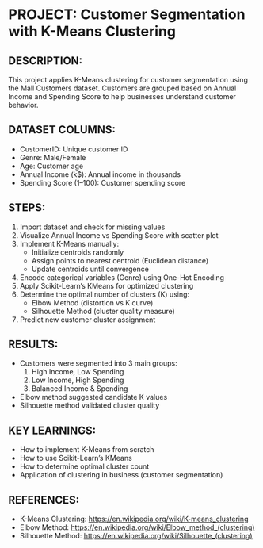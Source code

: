 # PROJECT: Customer Segmentation with K-Means Clustering

## DESCRIPTION:
This project applies K-Means clustering for customer segmentation using the Mall Customers dataset. 
Customers are grouped based on Annual Income and Spending Score to help businesses understand customer behavior.

## DATASET COLUMNS:
- CustomerID: Unique customer ID
- Genre: Male/Female
- Age: Customer age
- Annual Income (k$): Annual income in thousands
- Spending Score (1–100): Customer spending score

## STEPS:
1. Import dataset and check for missing values
2. Visualize Annual Income vs Spending Score with scatter plot
3. Implement K-Means manually:
   - Initialize centroids randomly
   - Assign points to nearest centroid (Euclidean distance)
   - Update centroids until convergence
4. Encode categorical variables (Genre) using One-Hot Encoding
5. Apply Scikit-Learn’s KMeans for optimized clustering
6. Determine the optimal number of clusters (K) using:
   - Elbow Method (distortion vs K curve)
   - Silhouette Method (cluster quality measure)
7. Predict new customer cluster assignment

## RESULTS:
- Customers were segmented into 3 main groups:
  1. High Income, Low Spending
  2. Low Income, High Spending
  3. Balanced Income & Spending
- Elbow method suggested candidate K values
- Silhouette method validated cluster quality

## KEY LEARNINGS:
- How to implement K-Means from scratch
- How to use Scikit-Learn’s KMeans
- How to determine optimal cluster count
- Application of clustering in business (customer segmentation)

## REFERENCES:
- K-Means Clustering: https://en.wikipedia.org/wiki/K-means_clustering
- Elbow Method: https://en.wikipedia.org/wiki/Elbow_method_(clustering)
- Silhouette Method: https://en.wikipedia.org/wiki/Silhouette_(clustering)
